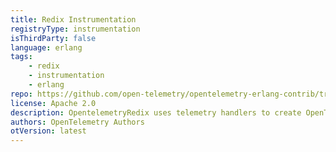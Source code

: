 ```yaml
---
title: Redix Instrumentation
registryType: instrumentation
isThirdParty: false
language: erlang
tags:
    - redix
    - instrumentation
    - erlang
repo: https://github.com/open-telemetry/opentelemetry-erlang-contrib/tree/main/instrumentation/opentelemetry_redix
license: Apache 2.0
description: OpentelemetryRedix uses telemetry handlers to create OpenTelemetry spans from Redix command events.
authors: OpenTelemetry Authors
otVersion: latest
---
```

